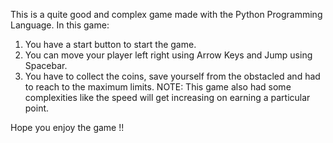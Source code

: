 This is a quite good and complex game made with the Python Programming Language. 
In this game:
1. You have a start button to start the game.
2. You can move your player left right using Arrow Keys and Jump using Spacebar.
3. You have to collect the coins, save yourself from the obstacled and had to reach to the maximum limits.
NOTE: This game also had some complexities like the speed will get increasing on earning a particular point. 



Hope you enjoy the game !! 
